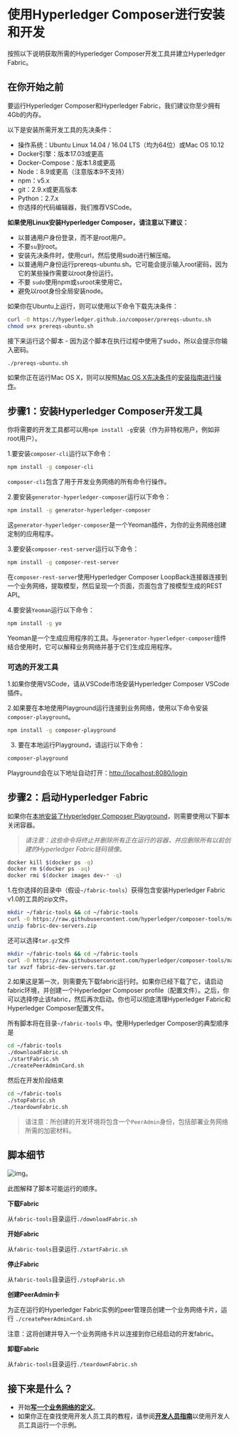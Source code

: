 # 使用Hyperledger Composer进行安装和开发

按照以下说明获取所需的Hyperledger Composer开发工具并建立Hyperledger Fabric。

## 在你开始之前

要运行Hyperledger Composer和Hyperledger Fabric，我们建议你至少拥有4Gb的内存。

以下是安装所需开发工具的先决条件：

- 操作系统：Ubuntu Linux 14.04 / 16.04 LTS（均为64位）或Mac OS 10.12
- Docker引擎：版本17.03或更高
- Docker-Compose：版本1.8或更高
- Node：8.9或更高（注意版本9不支持）
- npm：v5.x
- git：2.9.x或更高版本
- Python：2.7.x
- 你选择的代码编辑器，我们推荐VSCode。

**如果使用Linux安装Hyperledger Composer，请注意以下建议：**

- 以普通用户身份登录，而不是root用户。
- 不要`su`到root。
- 安装先决条件时，使用curl，然后使用sudo进行解压缩。
- 以普通用户身份运行prereqs-ubuntu.sh。它可能会提示输入root密码，因为它的某些操作需要以root身份运行。
- 不要 `sudo`使用npm或`su`root来使用它。
- 避免以root身份全局安装node。

如果你在Ubuntu上运行，则可以使用以下命令下载先决条件：
```bash
curl -O https://hyperledger.github.io/composer/prereqs-ubuntu.sh
chmod u+x prereqs-ubuntu.sh
```

接下来运行这个脚本 - 因为这个脚本在执行过程中使用了sudo，所以会提示你输入密码。
```bash
./prereqs-ubuntu.sh
```

如果你正在运行Mac OS X，则可以按照[Mac OS X先决条件](https://hyperledger.github.io/composer/installing/prereqs-mac.html)的[安装指南进行操作](https://hyperledger.github.io/composer/installing/prereqs-mac.html)。

## 步骤1：安装Hyperledger Composer开发工具

你将需要的开发工具都可以用`npm install -g`安装（作为非特权用户，例如非root用户）。

1.要安装`composer-cli`运行以下命令：
```bash
npm install -g composer-cli
```

`composer-cli`包含了用于开发业务网络的所有命令行操作。

2.要安装`generator-hyperledger-composer`运行以下命令：
```bash
npm install -g generator-hyperledger-composer
```

这`generator-hyperledger-composer`是一个Yeoman插件，为你的业务网络创建定制的应用程序。

3.要安装`composer-rest-server`运行以下命令：
```bash
npm install -g composer-rest-server
```

   在`composer-rest-server`使用Hyperledger Composer LoopBack连接器连接到一个业务网络，提取模型，然后呈现一个页面，页面包含了按模型生成的REST API。

4.要安装`Yeoman`运行以下命令：
```bash
npm install -g yo
```

   Yeoman是一个生成应用程序的工具。与`generator-hyperledger-composer`组件结合使用时，它可以解释业务网络并基于它们生成应用程序。

### 可选的开发工具

1.如果你使用VSCode，请从VSCode市场安装Hyperledger Composer VSCode插件。

2.如果要在本地使用Playground运行连接到业务网络，使用以下命令安装`composer-playground`。

```bash
npm install -g composer-playground
```

3. 要在本地运行Playground，请运行以下命令：

```bash
composer-playground
```

   Playground会在以下地址自动打开：[http://localhost:8080/login](http://localhost:8080/login)

## 步骤2：启动Hyperledger Fabric

如果你在[本地安装了Hyperledger Composer Playground](installing_using-playground-locally.md)，则需要使用以下脚本关闭容器。

> *请注意：这些命令将终止并删除所有正在运行的容器，并应删除所有以前创建的Hyperledger Fabric链码镜像。*
```bash
docker kill $(docker ps -q)
docker rm $(docker ps -aq)
docker rmi $(docker images dev-* -q)
```

1.在你选择的目录中（假设`~/fabric-tools`）获得包含安装Hyperledger Fabric v1.0的工具的zip文件。
```bash
mkdir ~/fabric-tools && cd ~/fabric-tools
curl -O https://raw.githubusercontent.com/hyperledger/composer-tools/master/packages/fabric-dev-servers/fabric-dev-servers.zip
unzip fabric-dev-servers.zip
```

   还可以选择`tar.gz`文件
```bash
mkdir ~/fabric-tools && cd ~/fabric-tools
curl -O https://raw.githubusercontent.com/hyperledger/composer-tools/master/packages/fabric-dev-servers/fabric-dev-servers.tar.gz
tar xvzf fabric-dev-servers.tar.gz
```

2.如果这是第一次，则需要先下载fabric运行时。如果你已经下载了它，请启动fabric环境，并创建一个Hyperledger Composer profile（配置文件）。之后，你可以选择停止该fabric，然后再次启动。你也可以彻底清理Hyperledger Fabric和Hyperledger Composer配置文件。

   所有脚本将在目录`~/fabric-tools` 中。使用Hyperledger Composer的典型顺序是
```bash
cd ~/fabric-tools
./downloadFabric.sh
./startFabric.sh
./createPeerAdminCard.sh
   ```
   然后在开发阶段结束
```bash
cd ~/fabric-tools
./stopFabric.sh
./teardownFabric.sh
```

> 请注意：所创建的开发环境将包含一个`PeerAdmin`身份，包括部署业务网络所需的加密材料。

## 脚本细节

![img](https://hyperledger.github.io/composer/assets/img/developer-tools-commands.png)。

此图解释了脚本可能运行的顺序。

**下载Fabric**

从`fabric-tools`目录运行`./downloadFabric.sh`

**开始Fabric**

从`fabric-tools`目录运行`./startFabric.sh`

**停止Fabric**

从`fabric-tools`目录运行`./stopFabric.sh`

**创建PeerAdmin卡**

为正在运行的Hyperledger Fabric实例的peer管理员创建一个业务网络卡片，运行 `./createPeerAdminCard.sh`

注意：这将创建并导入一个业务网络卡片以连接到你已经启动的开发fabric。

**卸载Fabric**

从`fabric-tools`目录运行`./teardownFabric.sh`

## 接下来是什么？

- 开始[**写一个业务网络的定义**](business-network_business-network-index.md)。
- 如果你正在查找使用开发人员工具的教程，请参阅[**开发人员指南**](tutorials_developer-tutorial.md)以使用开发人员工具运行一个示例。
